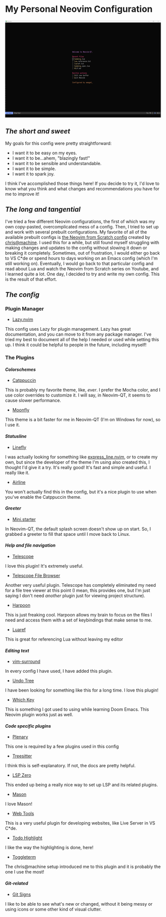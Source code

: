 # My Personal Neovim Configuration

![The Mini.Starter greeter](./welcomeScreen.png)

## *The short and sweet*
My goals for this config were pretty straightforward:

- I want it to be easy on my eyes. 
- I want it to be...ahem, "blazingly fast!"
- I want it to be sensible and understandable.
- I want it to be simple.
- I want it to spark joy.

I think I've accomplished those things here! If you decide to try it, I'd love to know what you think and what changes and 
recommendations you have for me to improve it!

## *The long and tangential*
I've tried a few different Neovim configurations, the first of which was my own copy-pasted, overcomplicated mess of a config.
Then, I tried to set up and work with several prebuilt configurations. My favorite of all of the available prebuilt configs is
[the Neovim from Scratch config](https://github.com/LunarVim/Neovim-from-scratch/tree/master/lua/user) created by [chris@machine](https://github.com/ChristianChiarulli). I used this for a while, but still found myself struggling with making
changes and updates to the config without slowing it down or breaking it completely. Sometimes, out of frustration, I would either
go back to VS C*de or spend hours to days working on an Emacs config (which I'm still working on). Eventually, I would go back to
that particular config and read about Lua and watch the Neovim from Scratch series on Youtube, and I learned quite a lot. One day,
I decided to try and write my own config. This is the result of that effort.

## *The config*

### Plugin Manager

- [Lazy.nvim](https://github.com/folke/lazy.nvim)

This config uses Lazy for plugin management. Lazy has great documentation, and you can move to it from any package manager. I've
tried my best to document all of the help I needed or used while setting this up. I think it could be helpful to people in the future,
including myself!

### The Plugins

#### *Colorschemes*

- [Catppuccin](https://github.com/catppuccin/nvim)

This is probably my favorite theme, like, *ever*. I prefer the Mocha color, and I use color overrides to customize it. I will say,
in Neovim-QT, it seems to cause slower performance.

- [Moonfly](https://github.com/bluz71/vim-moonfly-colors)

This theme is a bit faster for me in Neovim-QT (I'm on Windows for now), so I use it. 

#### *Statusline*

- [Linefly](https://github.com/bluz71/nvim-linefly)

I was actually looking for something like [express_line.nvim](https://github.com/tjdevries/express_line.nvim), or to create my own, but since the developer of the theme I'm using also created this,
I thought I'd give it a try. It's really good! It's fast and simple and useful. I really like it.

- [Airline](https://github.com/vim-airline/vim-airline)

You won't actually find this in the config, but it's a nice plugin to use when you've enable the Catppuccin theme.

#### *Greeter*

- [Mini.starter](https://github.com/echasnovski/mini.starter)

In Neovim-QT, the default splash screen doesn't show up on start. So, I grabbed a greeter to fill that space until I move back to Linux.

#### *Help and file navigation*

- [Telescope](https://github.com/nvim-telescope/telescope.nvim)

I love this plugin! It's extremely useful.

- [Telescope File Browser](https://github.com/nvim-telescope/telescope-file-browser.nvim)

Another very useful plugin. Telescope has completely eliminated my need for a file tree viewer at this point (I mean, this provides
one, but I'm just saying I don't need *another* plugin just for viewing project structure).

- [Harpoon](https://github.com/ThePrimeagen/harpoon)

This is just freaking cool. Harpoon allows my brain to focus on the files I need and access them with a set of keybindings that make
sense to me.

- [Luaref](https://github.com/milisims/nvim-luaref)

This is great for referencing Lua without leaving my editor

#### *Editing text*

- [vim-surround](https://github.com/tpope/vim-surround)

In every config I have used, I have added this plugin.

- [Undo Tree](https://github.com/mbbill/undotree)

I have been looking for something like this for a long time. I love this plugin!

- [Which Key](https://github.com/mbbill/undotree)

This is something I got used to using while learning Doom Emacs. This Neovim plugin works just as well.

#### *Code specific plugins*

- [Plenary](https://github.com/nvim-lua/plenary.nvim)

This one is required by a few plugins used in this config

- [Treesitter](https://github.com/nvim-treesitter/nvim-treesitter)

I think this is self-explanatory. If not, the docs are pretty helpful.

- [LSP Zero](https://github.com/VonHeikemen/lsp-zero.nvim)

This ended up being a really nice way to set up LSP and its related plugins.

- [Mason](https://github.com/williamboman/mason.nvim)

I love Mason!

- [Web Tools](https://github.com/ray-x/web-tools.nvim)

This is a very useful plugin for developing websites, like Live Server in VS C*de.

- [Todo Highlight](https://github.com/folke/todo-comments.nvim)

I like the way the highlighting is done, here!

- [Toggleterm](https://github.com/akinsho/toggleterm.nvim)

The chris@machine setup introduced me to this plugin and it is probably the one I use the most!

#### *Git-related*

- [Git Signs](https://github.com/lewis6991/gitsigns.nvim)

I like to be able to see what's new or changed, without it being messy or using icons or some other kind of visual clutter.
